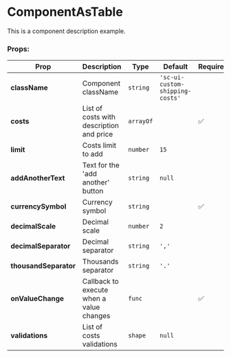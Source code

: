 # ComponentAsTable
This is a component description example.

### Props:
Prop|Description|Type|Default|Required
---|---|---|---|---
|**className**|Component className|`string`|`'sc-ui-custom-shipping-costs'`|
|**costs**|List of costs with description and price|`arrayOf`||✅
|**limit**|Costs limit to add|`number`|`15`|
|**addAnotherText**|Text for the 'add another' button|`string`|`null`|
|**currencySymbol**|Currency symbol|`string`||✅
|**decimalScale**|Decimal scale|`number`|`2`|
|**decimalSeparator**|Decimal separator|`string`|`','`|
|**thousandSeparator**|Thousands separator|`string`|`'.'`|
|**onValueChange**|Callback to execute when a value changes|`func`||✅
|**validations**|List of costs validations|`shape`|`null`|
